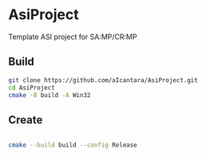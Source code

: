 # AsiProject

Template ASI project for SA:MP/CR:MP


## Build

```bash
git clone https://github.com/aIcantara/AsiProject.git
cd AsiProject
cmake -B build -A Win32

```

## Create

```bash

cmake --build build --config Release

```

